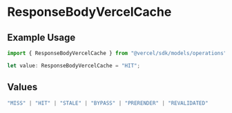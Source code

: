 # ResponseBodyVercelCache

## Example Usage

```typescript
import { ResponseBodyVercelCache } from "@vercel/sdk/models/operations";

let value: ResponseBodyVercelCache = "HIT";
```

## Values

```typescript
"MISS" | "HIT" | "STALE" | "BYPASS" | "PRERENDER" | "REVALIDATED"
```